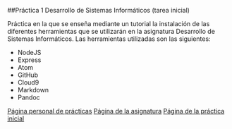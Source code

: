 ##Práctica 1 Desarrollo de Sistemas Informáticos (tarea inicial)

Práctica en la que se enseña mediante un tutorial la instalación de las diferentes herramientas que se
utilizarán en la asignatura Desarrollo de Sistemas Informáticos. Las herramientas utilizadas son las siguientes:

* NodeJS
* Express
* Atom
* GitHub
* Cloud9
* Markdown
* Pandoc

[Página personal de prácticas](http://alu0100505078.github.io/)
[Página de la asignatura](http://alu0100505078.github.io/portfolio.html)
[Página de la práctica inicial](http://alu0100505078.github.io/rafa-daniel-pedro-dsi1516/)
